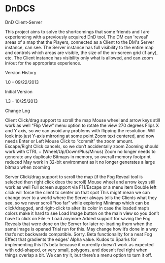 DnDCS
=====

DnD Client-Server

This project aims to solve the shortcomings that some friends and I are experiencing with a previously acquired DnD tool.
The DM can 'reveal' areas of a map that the Players, connected as a Client to the DM's Server instance, can see. The Server
instance has full visibility to the entire map and controls which areas are visible, the size of the on-screen grid (if any), etc.
The Client instance has visibility only what is allowed, and can zoom in/out for the appropriate experience.

Version History

1.0 - 09/22/2013

Initial Version

1.3 - 10/25/2013

Change Log

Client
Click/drag support to scroll the map 
  Mouse wheel and arrow keys still work as well
“Flip View” menu option to rotate the view 270 degrees
Flips X and Y axis, so we can avoid any problems with flipping the resolution. Will look into just Y-axis mirroring at some point
Zoom text centered, and now needs Enter or Left Mouse Click to “commit” the zoom amount. Escape/Right Click cancels, so we don’t accidentally zoom
Zooming should work with CTRL + (Wheel/Up/Down/Plus/Minus)
Zoom no longer needs to generate any duplicate Bitmaps in memory, so overall memory footprint reduced
May work in 32-bit environment as it no longer generates a large bitmap when zooming 

Server
Click/drag support to scroll the map (if the Fog Reveal tool is selected then right click does the scroll)
  Mouse wheel and arrow keys still work as well
Full screen support via F11/Escape or a menu item
Double left click will force the client to center on that spot
  This might mean we can change over to a world where the Server always tells the Clients what they see, so we never scroll “too far” while exploring
Minimap which can be click/dragged, and right-click to alter its color in case the loaded map’s colors make it hard to see
Load Image button on the main view so you don’t have to click on File -> Load anymore
Added support for saving the Fog Reveals that were done on the Server for later re-loading them when the same image is opened
  Trial run for this. May change how it’s done in a way that’s not backwards compatible. Sorry.
Beta functionality for a neat Fog Effect that gradients the edges’ Alpha value. Kudos to Sparks for implementing this
It’s beta because it currently doesn’t work as expected with odd-shaped, or very small, polygons, and doesn’t feel right when things overlap a bit. We can try it, but there’s a menu option to turn it off.
